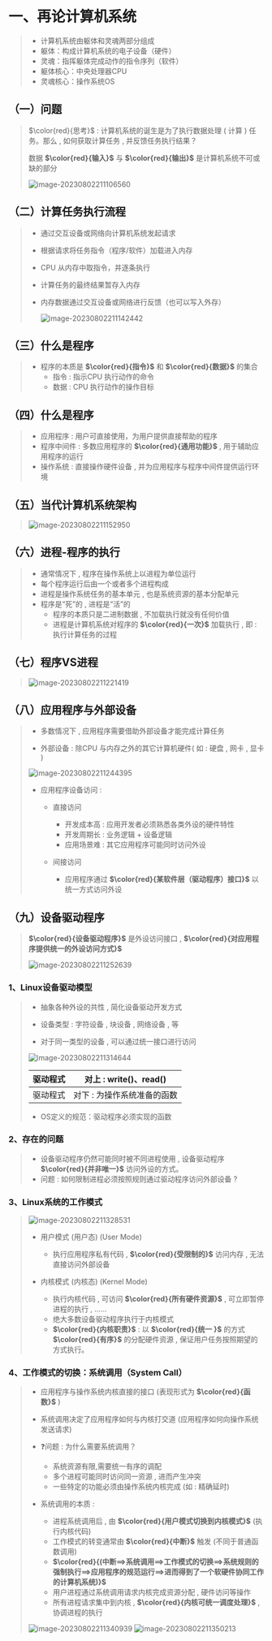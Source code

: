 # 一、再论计算机系统

>* 计算机系统由躯体和灵魂两部分组成
>* 躯体：构成计算机系统的电子设备（硬件）
>* 灵魂：指挥躯体完成动作的指令序列（软件）
>* 躯体核心：中央处理器CPU
>* 灵魂核心：操作系统OS

## 	（一）问题

> $\color{red}{思考}$ : 计算机系统的诞生是为了执行数据处理 ( 计算 ) 任务。那么 , 如何获取计算任务 , 并反馈任务执行结果？
>
>数据  **$\color{red}{输入}$** 与  **$\color{red}{输出}$** 是计算机系统不可或缺的部分
>
><img src="/assets/image-20230802211106560.png" alt="image-20230802211106560" />

## （二）计算任务执行流程

> * 通过交互设备或网络向计算机系统发起请求
>
> * 根据请求将任务指令（程序/软件）加载进入内存
>
> * CPU 从内存中取指令，并逐条执行
>
> * 计算任务的最终结果暂存入内存
>
> * 内存数据通过交互设备或网络进行反馈（也可以写入外存）
>
>   <img src="./assets/image-20230802211142442.png" alt="image-20230802211142442" />



## （三）什么是程序

>* 程序的本质是 **$\color{red}{指令}$** 和 **$\color{red}{数据}$** 的集合
>   * 指令 : 指示CPU 执行动作的命令
>   * 数据 : CPU 执行动作的操作目标

## （四）什么是程序

> * 应用程序 : 用户可直接使用，为用户提供直接帮助的程序
> * 程序中间件 : 多数应用程序的 **$\color{red}{通用功能}$**  , 用于辅助应用程序的运行
> * 操作系统 : 直接操作硬件设备 , 并为应用程序与程序中间件提供运行环境

## （五）当代计算机系统架构

> <img src="./assets/image-20230802211152950.png" alt="image-20230802211152950" />

## （六）进程-程序的执行

> * 通常情况下 , 程序在操作系统上以进程为单位运行
> * 每个程序运行后由一个或者多个进程构成
> * 进程是操作系统任务的基本单元 , 也是系统资源的基本分配单元
> * 程序是“死”的 , 进程是“活”的
>   * 程序的本质只是二进制数据 , 不加载执行就没有任何价值
>   * 进程是计算机系统对程序的 **$\color{red}{一次}$** 加载执行 , 即 : 执行计算任务的过程

## （七）程序VS进程

><img src="./assets/image-20230802211221419.png" alt="image-20230802211221419" />

## （八）应用程序与外部设备

> * 多数情况下 , 应用程序需要借助外部设备才能完成计算任务
>
> * 外部设备 : 除CPU 与内存之外的其它计算机硬件( 如 : 硬盘 , 网卡 , 显卡 )
>
><img src="./assets/image-20230802211244395.png" alt="image-20230802211244395" />
>
> * 应用程序设备访问 : 
>
>   * 直接访问
>     * 开发成本高 : 应用开发者必须熟悉各类外设的硬件特性
>     * 开发周期长 : 业务逻辑 + 设备逻辑
>     * 应用场景难 : 其它应用程序可能同时访问外设
>
>   * 间接访问
>     * 应用程序通过 **$\color{red}{某软件层（驱动程序）接口}$** 以统一方式访问外设

## （九）设备驱动程序

> **$\color{red}{设备驱动程序}$** 是外设访问接口 , **$\color{red}{对应用程序提供统一的外设访问方式}$** 
>
> <img src="./assets/image-20230802211252639.png" alt="image-20230802211252639" />

### 1、Linux设备驱动模型

> * 抽象各种外设的共性 , 简化设备驱动开发方式
>
> * 设备类型 : 字符设备 , 块设备 , 网络设备 , 等
>
> * 对于同一类型的设备 , 可以通过统一接口进行访问
>
> <img src="./assets/image-20230802211314644.png" alt="image-20230802211314644" />
>
> | 驱动程式 |   对上 : write()、read()    |
> | :------: | :-------------------------: |
> | 驱动程式 | 对下 : 为操作系统准备的函数 |
>
> 
>
> * OS定义的规范：驱动程序必须实现的函数

### 2、存在的问题

> * 设备驱动程序仍然可能同时被不同进程使用 , 设备驱动程序 **$\color{red}{并非唯一}$** 访问外设的方式。
>* 问题 : 如何限制进程必须按照规则通过驱动程序访问外部设备 ?
> 

### 3、Linux系统的工作模式

> <img src="./assets/image-20230802211328531.png" alt="image-20230802211328531" />
>
> * 用户模式 (用户态) (User Mode)
>   * 执行应用程序私有代码 , **$\color{red}{受限制的}$** 访问内存 , 无法直接访问外部设备
>
> * 内核模式 (内核态) (Kernel Mode)
>   * 执行内核代码 , 可访问 **$\color{red}{所有硬件资源}$** , 可立即暂停进程的执行 , ……
>   * 绝大多数设备驱动程序执行于内核模式
>   * **$\color{red}{内核职责}$** : 以 **$\color{red}{统一 }$** 的方式 **$\color{red}{有序}$** 的分配硬件资源 , 保证用户任务按照期望的方式执行。
>
> 

### 4、工作模式的切换：系统调用（System Call）

> * 应用程序与操作系统内核直接的接口 (表现形式为 **$\color{red}{函数}$** )
> * 系统调用决定了应用程序如何与内核打交道 (应用程序如何向操作系统发送请求)
> * ❓问题 : 为什么需要系统调用？
>   * 系统资源有限,需要统一有序的调配
>   * 多个进程可能同时访问同一资源 , 进而产生冲突
>   * 一些特定的功能必须由操作系统内核完成 (如 : 精确延时)
>
> * 系统调用的本质 : 
>   * 进程系统调用后 , 由 **$\color{red}{用户模式切换到内核模式}$** (执行内核代码)
>   * 工作模式的转变通常由 **$\color{red}{中断}$** 触发 (不同于普通函数调用)
>   * **$\color{red}{(中断==>系统调用==>工作模式的切换==>系统规则的强制执行==>应用程序的规范运行==>进而得到了一个软硬件协同工作的计算机系统)}$**
>   * 用户进程通过系统调用请求内核完成资源分配 , 硬件访问等操作
>   * 所有进程请求集中到内核 , **$\color{red}{内核可统一调度处理}$** , 协调进程的执行
>
><img src="./assets/image-20230802211340939.png" alt="image-20230802211340939" />
> 
><img src="./assets/image-20230802211350213.png" alt="image-20230802211350213" />

